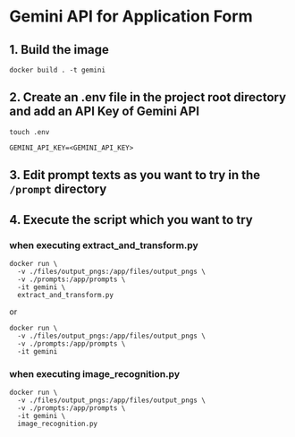 # Gemini API for Application Form

## 1. Build the image
```docker build . -t gemini```

## 2. Create an .env file in the project root directory and add an API Key of Gemini API
```
touch .env
```
```
GEMINI_API_KEY=<GEMINI_API_KEY>
```

## 3. Edit prompt texts as you want to try in the ```/prompt``` directory

## 4. Execute the script which you want to try
### when executing extract_and_transform.py
```
docker run \
  -v ./files/output_pngs:/app/files/output_pngs \
  -v ./prompts:/app/prompts \
  -it gemini \
  extract_and_transform.py
```
or
```
docker run \
  -v ./files/output_pngs:/app/files/output_pngs \
  -v ./prompts:/app/prompts \
  -it gemini
```

### when executing image_recognition.py
```
docker run \
  -v ./files/output_pngs:/app/files/output_pngs \
  -v ./prompts:/app/prompts \
  -it gemini \
  image_recognition.py
```